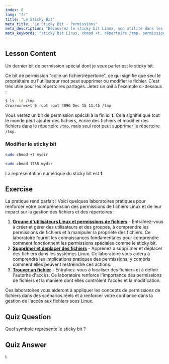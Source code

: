 ```yaml
---
index: 8
lang: "fr"
title: "Le Sticky Bit"
meta_title: "Le Sticky Bit - Permissions"
meta_description: "Découvrez le sticky bit Linux, son utilité dans les répertoires partagés comme /tmp, et comment le définir en utilisant chmod. Comprenez cette permission de fichier clé !"
meta_keywords: "sticky bit Linux, chmod +t, répertoire /tmp, permissions Linux, sécurité des fichiers, tutoriel Linux, Linux pour débutants"
---
```


## Lesson Content

Un dernier bit de permission spécial dont je veux parler est le sticky bit.

Ce bit de permission "colle un fichier/répertoire", ce qui signifie que seul le propriétaire ou l'utilisateur root peut supprimer ou modifier le fichier. C'est très utile pour les répertoires partagés. Jetez un œil à l'exemple ci-dessous :

```bash
$ ls -ld /tmp
drwxrwxrwx+t 6 root root 4096 Dec 15 11:45 /tmp
```

Vous verrez un bit de permission spécial à la fin ici **t**. Cela signifie que tout le monde peut ajouter des fichiers, écrire des fichiers et modifier des fichiers dans le répertoire `/tmp`, mais seul root peut supprimer le répertoire `/tmp`.

### Modifier le sticky bit

```bash
sudo chmod +t mydir

sudo chmod 1755 mydir
```

La représentation numérique du sticky bit est **1**.

## Exercise

La pratique rend parfait ! Voici quelques laboratoires pratiques pour renforcer votre compréhension des permissions de fichiers Linux et de leur impact sur la gestion des fichiers et des répertoires :

1. **[Groupe d'utilisateurs Linux et permissions de fichiers](https://labex.io/fr/labs/linux-linux-user-group-and-file-permissions-18002)** - Entraînez-vous à créer et gérer des utilisateurs et des groupes, à comprendre les permissions de fichiers et à manipuler la propriété des fichiers. Ce laboratoire fournit les connaissances fondamentales pour comprendre comment fonctionnent les permissions spéciales comme le sticky bit.
2. **[Supprimer et déplacer des fichiers](https://labex.io/fr/labs/linux-delete-and-move-files-7777)** - Apprenez à supprimer et déplacer des fichiers dans les systèmes Linux. Ce laboratoire vous aidera à comprendre les implications pratiques des permissions, y compris comment elles peuvent restreindre ces actions.
3. **[Trouver un fichier](https://labex.io/fr/labs/linux-find-a-file-17993)** - Entraînez-vous à localiser des fichiers et à définir l'autorité d'accès. Ce laboratoire renforce l'importance des permissions de fichiers et la manière dont elles contrôlent l'accès et la modification.

Ces laboratoires vous aideront à appliquer les concepts de permissions de fichiers dans des scénarios réels et à renforcer votre confiance dans la gestion de l'accès aux fichiers sous Linux.

## Quiz Question

Quel symbole représente le sticky bit ?

## Quiz Answer

t
